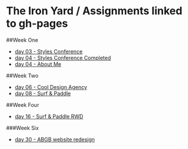 # The Iron Yard / Assignments linked to gh-pages

##Week One

  * [day 03 - Styles Conference](http://dawndelatte.github.io/tiy_assignments/day_03/)
  * [day 04 - Styles Conference Completed](http://dawndelatte.github.io/tiy_assignments/day_04/)
  * [day 04 - About Me](http://dawndelatte.github.io/tiy_assignments/day_04/about_me)
  
  
##Week Two
   * [day 06 - Cool Design Agency](http://dawndelatte.github.io/tiy_assignments/day_06/06_cool_design_agency/)
   * [day 08 - Surf & Paddle](http://dawndelatte.github.io/tiy_assignments/day_08/surf_paddle/)


##Week Four
   * [day 16 - Surf & Paddle RWD](http://dawndelatte.github.io/tiy_assignments/day_16/surf_paddle_rwd/)

###Week Six
   * [day 30 - ABGB website redesign](http://dawndelatte.github.io/tiy_assignments/day_30/)
